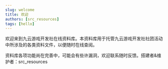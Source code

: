 ```yaml
---
slug: welcome
title: 欢迎
authors: [src_resources]
tags: [hello]
---
```


欢迎来到九云游戏开发社在线资料库。本资料库用于托管九云游戏开发社社团活动中所涉及的各类资料文件，以便随时在线查阅。

资料库各项功能尚在完善中，可能会有些许漏洞，欢迎联系随时反馈。搭建者&维护者：src_resources
